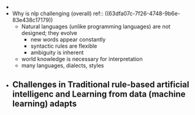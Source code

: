 -
- Why is nlp challenging (overall)
  ref:: ((63dfa07c-7f26-4748-9b6e-83e438c17179))
	- Natural languages (unlike programming languages) are not designed; they evolve
		- new words appear constantly
		- syntactic rules are flexible
		- ambiguity is inherent
	- world knowledge is necessary for interpretation
	- many languages, dialects, styles
- Challenges in Traditional rule-based artificial intelligenc and Learning from data (machine learning) adapts
	-